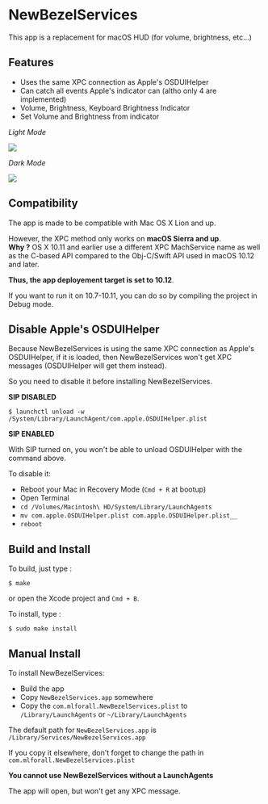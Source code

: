 # NewBezelServices

This app is a replacement for macOS HUD (for volume, brightness, etc...)

## Features

- Uses the same XPC connection as Apple's OSDUIHelper
- Can catch all events Apple's indicator can (altho only 4 are implemented)
- Volume, Brightness, Keyboard Brightness Indicator
- Set Volume and Brightness from indicator

_Light Mode_

![](screenshots/NewBezelServicesLight.png)

_Dark Mode_

![](screenshots/NewBezelServicesDark.png)

## Compatibility

The app is made to be compatible with Mac OS X Lion and up.

However, the XPC method only works on **macOS Sierra and up**.<br/>
**Why ?** OS X 10.11 and earlier use a different XPC MachService name as well as the C-based API compared to the Obj-C/Swift API used in macOS 10.12 and later.

**Thus, the app deployement target is set to 10.12**.

If you want to run it on 10.7-10.11, you can do so by compiling the project in Debug mode.

## Disable Apple's OSDUIHelper

Because NewBezelServices is using the same XPC connection as Apple's OSDUIHelper, if it is loaded, then NewBezelServices won't get XPC messages (OSDUIHelper will get them instead).

So you need to disable it before installing NewBezelServices.

**SIP DISABLED**

~~~
$ launchctl unload -w /System/Library/LaunchAgent/com.apple.OSDUIHelper.plist
~~~

**SIP ENABLED**

With SIP turned on, you won't be able to unload OSDUIHelper with the command above.

To disable it:

- Reboot your Mac in Recovery Mode (`Cmd + R` at bootup)
- Open Terminal
- `cd /Volumes/Macintosh\ HD/System/Library/LaunchAgents`
- `mv com.apple.OSDUIHelper.plist com.apple.OSDUIHelper.plist__`
- `reboot`

## Build and Install

To build, just type :

~~~
$ make
~~~

or open the Xcode project and `Cmd + B`.

To install, type :

~~~
$ sudo make install
~~~

## Manual Install

To install NewBezelServices:

- Build the app
- Copy `NewBezelServices.app` somewhere
- Copy the `com.mlforall.NewBezelServices.plist` to `/Library/LaunchAgents` or `~/Library/LaunchAgents`

The default path for `NewBezelServices.app` is `/Library/Services/NewBezelServices.app`

If you copy it elsewhere, don't forget to change the path in `com.mlforall.NewBezelServices.plist`

**You cannot use NewBezelServices without a LaunchAgents**

The app will open, but won't get any XPC message.
